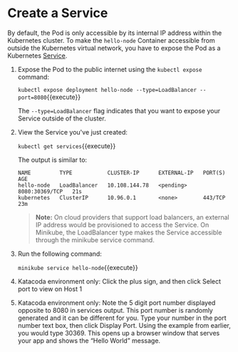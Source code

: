 # Create a Service

By default, the Pod is only accessible by its internal IP address within the Kubernetes cluster. To make the `hello-node` Container accessible from outside the Kubernetes virtual network, you have to expose the Pod as a Kubernetes [Service](https://kubernetes.io/docs/concepts/services-networking/service/).

1. Expose the Pod to the public internet using the `kubectl expose` command:

    `kubectl expose deployment hello-node --type=LoadBalancer --port=8080`{{execute}}

    The `--type=LoadBalancer` flag indicates that you want to expose your Service outside of the cluster.

2. View the Service you've just created:

    `kubectl get services`{{execute}}

    The output is similar to:
    ```
    NAME         TYPE           CLUSTER-IP      EXTERNAL-IP   PORT(S)          AGE
    hello-node   LoadBalancer   10.108.144.78   <pending>     8080:30369/TCP   21s
    kubernetes   ClusterIP      10.96.0.1       <none>        443/TCP          23m
    ```

    > **Note:** On cloud providers that support load balancers, an external IP address would be provisioned to access the Service. On Minikube, the LoadBalancer type makes the Service accessible through the minikube service command.

3. Run the following command:

    `minikube service hello-node`{{execute}}

4. Katacoda environment only: Click the plus sign, and then click Select port to view on Host 1

5. Katacoda environment only: Note the 5 digit port number displayed opposite to 8080 in services output. This port number is randomly generated and it can be different for you. Type your number in the port number text box, then click Display Port. Using the example from earlier, you would type 30369.
    This opens up a browser window that serves your app and shows the “Hello World” message.


